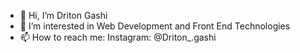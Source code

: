 - 👋 Hi, I’m Driton Gashi
- 👀 I’m interested in Web Development and Front End Technologies
- 📫 How to reach me: Instagram: @Driton_.gashi

<!---
Driton-Gashi/Driton-Gashi is a ✨ special ✨ repository because its `README.md` (this file) appears on your GitHub profile.
You can click the Preview link to take a look at your changes.
--->
